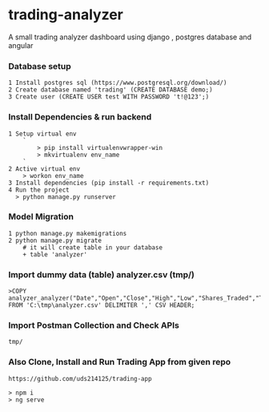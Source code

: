 # trading-analyzer
A small trading analyzer dashboard using django , postgres database and angular


### Database setup
    1 Install postgres sql (https://www.postgresql.org/download/)
    2 Create database named 'trading' (CREATE DATABASE demo;)
    3 Create user (CREATE USER test WITH PASSWORD 't!@123';)

###  Install Dependencies & run backend
    1 Setup virtual env
        `
            > pip install virtualenvwrapper-win
            > mkvirtualenv env_name
        `
    2 Active virtual env
        > workon env_name
    3 Install dependencies (pip install -r requirements.txt)
    4 Run the project
      > python manage.py runserver

### Model Migration
    1 python manage.py makemigrations
    2 python manage.py migrate
        # it will create table in your database
        + table 'analyzer'
### Import dummy data (table) analyzer.csv (tmp/)
    >COPY analyzer_analyzer("Date","Open","Close","High","Low","Shares_Traded","Turnover") FROM 'C:\tmp\analyzer.csv' DELIMITER ',' CSV HEADER;

### Import Postman Collection and Check APIs
    tmp/

### Also Clone, Install and Run Trading App from given repo
    https://github.com/uds214125/trading-app

    > npm i
    > ng serve